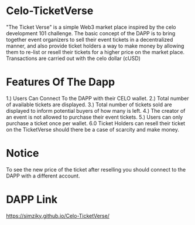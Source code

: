 # Celo-TicketVerse
"The Ticket Verse" is a simple Web3 market place inspired by the celo development 101 challenge. The basic concept of the DAPP is to bring together event organizers to sell their event tickets in a decentralized manner, and also provide ticket holders a way to make money by allowing them to re-list or resell their tickets for a higher price on the market place. Transactions are carried out with the celo dollar (cUSD)
# Features Of The Dapp
1.) Users Can Connect To the DAPP with their CELO wallet.
2.) Total number of available tickets are displayed.
3.) Total number of tickets sold are displayed to inform potential buyers of how many is left.
4.) The creator of an event is not allowed to purchase their event tickets.
5.) Users can only purchase a ticket once per wallet.
6.0 Ticket Holders can resell their ticket on the TicketVerse should there be a case of scarcity and make money.

# Notice
To see the new price of the ticket after reselling you should connect to the DAPP with a different account.
# DAPP Link
https://simziky.github.io/Celo-TicketVerse/

